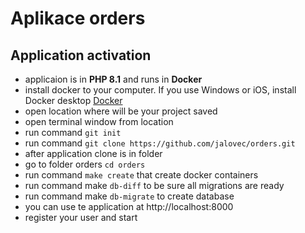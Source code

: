 # Aplikace orders
## Application activation
- applicaion is in **PHP 8.1** and runs in **Docker**
- install docker to your computer. If you use Windows or iOS, install Docker desktop [Docker](https://docs.docker.com/engine/install/)
- open location where will be your project saved
- open terminal window from location
- run command `git init`
- run command `git clone https://github.com/jalovec/orders.git`
- after application clone is in folder
- go to folder orders `cd orders`
- run command `make create` that create docker containers
- run command make `db-diff` to be sure all migrations are ready
- run command make `db-migrate` to create database
- you can use te application at http://localhost:8000
- register your user and start